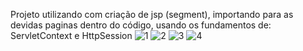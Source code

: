 Projeto utilizando com criação de jsp (segment), importando para as devidas paginas dentro do código, usando os fundamentos de: ServletContext e HttpSession
![1](https://github.com/msinatora/javaweb5-bootstrap/assets/119950611/541734e1-a479-4190-8fdc-5855f6a4c437)
![2](https://github.com/msinatora/javaweb5-bootstrap/assets/119950611/9b584316-c806-40de-b433-641b9b378a7e)
![3](https://github.com/msinatora/javaweb5-bootstrap/assets/119950611/c1757510-6c39-44bb-9397-cafe76e6c651)
![4](https://github.com/msinatora/javaweb5-bootstrap/assets/119950611/454247cf-7da2-46cc-bf7a-ee80de7385e4)
